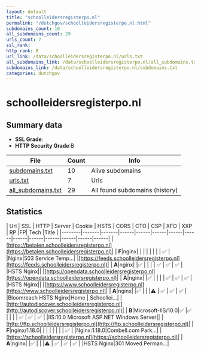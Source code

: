 ```yaml
---
layout: default
title: "schoolleidersregisterpo.nl"
permalink: "/dutchgov/schoolleidersregisterpo.nl.html"
subdomains_count: 10
all_subdomains_count: 29
urls_count: 7
ssl_rank: 
http_rank: B
url_link: /data/schoolleidersregisterpo.nl/urls.txt
all_subdomains_link: /data/schoolleidersregisterpo.nl/all_subdomains.txt
subdomains_link: /data/schoolleidersregisterpo.nl/subdomains.txt
categories: dutchgov
---
```



# schoolleidersregisterpo.nl
## Summary data


 - **SSL Grade**:
 - **HTTP Security Grade**:B


| File       | Count | Info |
|------------|-------|------|
|[subdomains.txt](/data/schoolleidersregisterpo.nl/subdomains.txt)|10|Alive subdomains|
|[urls.txt](/data/schoolleidersregisterpo.nl/urls.txt)|7|Urls|
|[all_subdomains.txt](/data/schoolleidersregisterpo.nl/all_subdomains.txt)|29|All found subdomains (history)|


## Statistics


| Url | SSL | HTTP | Server | Cookie | HSTS | CORS | CTO | CSP | XFO | XXP | RP |FP| Tech |Title |
|--------|-------|-------|------|------|------|------|------|------|------|------|------|------|------|
|[https://betalen.schoolleidersregisterpo.nl](https://betalen.schoolleidersregisterpo.nl)| | **F**|nginx| | | | | | | | :white_check_mark: | |Nginx|503 Service Temp...|
|[https://feeds.schoolleidersregisterpo.nl](https://feeds.schoolleidersregisterpo.nl)| | **A**|nginx| |:white_check_mark: | | | | :white_check_mark: | :white_check_mark: | :white_check_mark: | |HSTS Nginx||
|[https://opendata.schoolleidersregisterpo.nl](https://opendata.schoolleidersregisterpo.nl)| | **A**|nginx| |:white_check_mark: | | | | :white_check_mark: | :white_check_mark: | :white_check_mark: | |HSTS Nginx||
|[https://www.schoolleidersregisterpo.nl](https://www.schoolleidersregisterpo.nl)| | **A**|nginx| |:white_check_mark: | | |:warning: | :white_check_mark: | :white_check_mark: | :white_check_mark: | |Bloomreach HSTS Nginx|Home | Schoollei...|
|[http://autodiscover.schoolleidersregisterpo.nl](http://autodiscover.schoolleidersregisterpo.nl)| | **B**|Microsoft-IIS/10.0|:white_check_mark: |:white_check_mark: | | | | :white_check_mark: | :white_check_mark: | :white_check_mark: | |IIS:10.0 Microsoft ASP.NET Windows Server||
|[http://ftp.schoolleidersregisterpo.nl](http://ftp.schoolleidersregisterpo.nl)| | **F**|nginx/1.18.0| | | | | | | | :white_check_mark: | |Nginx:1.18.0|Combell.com Park...|
|[https://schoolleidersregisterpo.nl](https://schoolleidersregisterpo.nl)| | **A**|nginx| |:white_check_mark: | | |:warning: | :white_check_mark: | :white_check_mark: | :white_check_mark: | |HSTS Nginx|301 Moved Perman...|